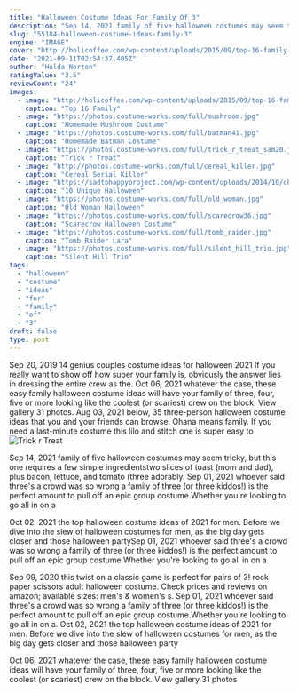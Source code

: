 ```yaml
---
title: "Halloween Costume Ideas For Family Of 3"
description: "Sep 14, 2021 family of five halloween costumes may seem tricky, but this one requires a few simple ingredientstwo slices of toast (mom and dad), plus bacon, lettuce, and tomato (three adorably"
slug: "55184-halloween-costume-ideas-family-3"
engine: "IMAGE"
cover: "http://holicoffee.com/wp-content/uploads/2015/09/top-16-family-halloween-costume-designs-easy-project-for-unique-party-day-11-683x1024.jpg"
date: "2021-09-11T02:54:37.405Z"
author: "Hulda Norton"
ratingValue: "3.5"
reviewCount: "24"
images:
  - image: "http://holicoffee.com/wp-content/uploads/2015/09/top-16-family-halloween-costume-designs-easy-project-for-unique-party-day-11-683x1024.jpg"
    caption: "Top 16 Family"
  - image: "https://photos.costume-works.com/full/mushroom.jpg"
    caption: "Homemade Mushroom Costume"
  - image: "https://photos.costume-works.com/full/batman41.jpg"
    caption: "Homemade Batman Costume"
  - image: "https://photos.costume-works.com/full/trick_r_treat_sam20.jpg"
    caption: "Trick r Treat"
  - image: "http://photos.costume-works.com/full/cereal_killer.jpg"
    caption: "Cereal Serial Killer"
  - image: "https://sadtohappyproject.com/wp-content/uploads/2014/10/children-halloween-costumes101.png"
    caption: "10 Unique Halloween"
  - image: "https://photos.costume-works.com/full/old_woman.jpg"
    caption: "Old Woman Halloween"
  - image: "https://photos.costume-works.com/full/scarecrow36.jpg"
    caption: "Scarecrow Halloween Costume"
  - image: "https://photos.costume-works.com/full/tomb_raider.jpg"
    caption: "Tomb Raider Lara"
  - image: "https://photos.costume-works.com/full/silent_hill_trio.jpg"
    caption: "Silent Hill Trio"
tags:
  - "halloween"
  - "costume"
  - "ideas"
  - "for"
  - "family"
  - "of"
  - "3"
draft: false
type: post
---
```


Sep 20, 2019 14 genius couples costume ideas for halloween 2021  If you really want to show off how super your family is, obviously the answer lies in dressing the entire crew as the. Oct 06, 2021 whatever the case, these easy family halloween costume ideas will have your family of three, four, five or more looking like the coolest (or scariest) crew on the block. View gallery 31 photos. Aug 03, 2021 below, 35 three-person halloween costume ideas that you and your friends can browse.  Ohana means family. If you need a last-minute costume this lilo and stitch one is super easy to
![Trick r Treat](https://photos.costume-works.com/full/trick_r_treat_sam20.jpg "Trick r Treat")

Sep 14, 2021 family of five halloween costumes may seem tricky, but this one requires a few simple ingredientstwo slices of toast (mom and dad), plus bacon, lettuce, and tomato (three adorably. Sep 01, 2021 whoever said three&#39;s a crowd was so wrong  a family of three (or three kiddos!) is the perfect amount to pull off an epic group costume.Whether you&#39;re looking to go all in on a
<!--inArticleAds-->

<!--galleryOne-->

Oct 02, 2021 the top halloween costume ideas of 2021 for men. Before we dive into the slew of halloween costumes for men, as the big day gets closer and those halloween partySep 01, 2021 whoever said three's a crowd was so wrong  a family of three (or three kiddos!) is the perfect amount to pull off an epic group costume.Whether you're looking to go all in on a
<!--inArticleAds-->

<!--galleryTwo-->

Sep 09, 2020 this twist on a classic game is perfect for pairs of 3! rock paper scissors adult halloween costume. Check prices and reviews on amazon; available sizes: men's & women's s. Sep 01, 2021 whoever said three's a crowd was so wrong  a family of three (or three kiddos!) is the perfect amount to pull off an epic group costume.Whether you're looking to go all in on a. Oct 02, 2021 the top halloween costume ideas of 2021 for men. Before we dive into the slew of halloween costumes for men, as the big day gets closer and those halloween party
<!--galleryThree-->

Oct 06, 2021 whatever the case, these easy family halloween costume ideas will have your family of three, four, five or more looking like the coolest (or scariest) crew on the block. View gallery 31 photos